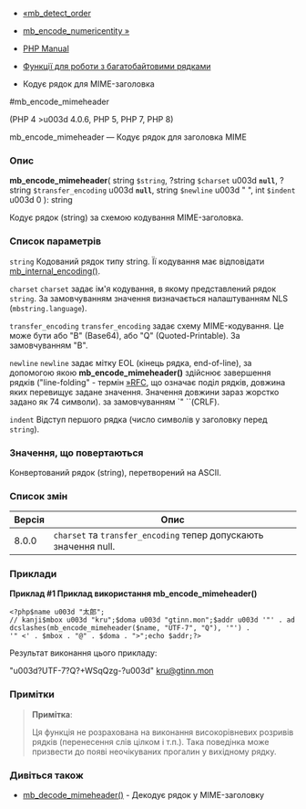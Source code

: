 - [«mb_detect_order](function.mb-detect-order.md)
- [mb_encode_numericentity »](function.mb-encode-numericentity.md)

- [PHP Manual](index.md)
- [Функції для роботи з багатобайтовими рядками](ref.mbstring.md)
- Кодує рядок для MIME-заголовка

#mb_encode_mimeheader

(PHP 4 \>u003d 4.0.6, PHP 5, PHP 7, PHP 8)

mb_encode_mimeheader — Кодує рядок для заголовка MIME

### Опис

**mb_encode_mimeheader**(
string `$string`,
?string `$charset` u003d **`null`**,
?string `$transfer_encoding` u003d **`null`**,
string `$newline` u003d "
",
int `$indent` u003d 0
): string

Кодує рядок (string) за схемою кодування MIME-заголовка.

### Список параметрів

`string`
Кодований рядок типу string. Її кодування має відповідати
[mb_internal_encoding()](function.mb-internal-encoding.md).

`charset`
`charset` задає ім'я кодування, в якому представлений рядок `string`.
За замовчуванням значення визначається налаштуванням NLS (`mbstring.language`).

`transfer_encoding`
`transfer_encoding` задає схему MIME-кодування. Це може бути або
"B" (Base64), або "Q" (Quoted-Printable). За замовчуванням "B".

`newline`
`newline` задає мітку EOL (кінець рядка, end-of-line), за допомогою
якою **mb_encode_mimeheader()** здійснює завершення рядків
("line-folding" - термін [»RFC](http://www.faqs.org/rfcs/rfc2822),
що означає поділ рядків, довжина яких перевищує задане значення.
Значення довжини зараз жорстко задано як 74 символи). за
замовчуванням `"
``(CRLF).

`indent`
Відступ першого рядка (число символів у заголовку перед `string`).

### Значення, що повертаються

Конвертований рядок (string), перетворений на ASCII.

### Список змін

| Версія | Опис                                                             |
| ------ | ---------------------------------------------------------------- |
| 8.0.0  | `charset` та `transfer_encoding` тепер допускають значення null. |

### Приклади

**Приклад #1 Приклад використання **mb_encode_mimeheader()****

`<?php$name u003d "太郎"; // kanji$mbox u003d "kru";$doma u003d "gtinn.mon";$addr u003d '"' . addcslashes(mb_encode_mimeheader($name, "UTF-7", "Q"), '"') . '" <' . $mbox . "@" . $doma . ">";echo $addr;?> `

Результат виконання цього прикладу:

"u003d?UTF-7?Q?+WSqQzg-?u003d" <kru@gtinn.mon>

### Примітки

> **Примітка**:
>
> Ця функція не розрахована на виконання високорівневих розривів рядків
> (перенесення слів цілком і т.п.). Така поведінка може призвести до
> появі неочікуваних прогалин у вихідному рядку.

### Дивіться також

- [mb_decode_mimeheader()](function.mb-decode-mimeheader.md) -
Декодує рядок у MIME-заголовку
